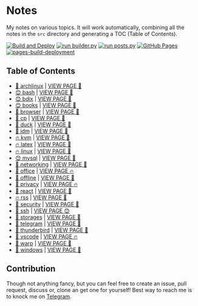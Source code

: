 # Notes

My notes on various topics. It will work automatically, combining all the notes in the `src` directory and generating a TOC (Table of Contents).

[![Build and Deploy](https://github.com/SharafatKarim/notes/actions/workflows/action.yml/badge.svg)](https://github.com/SharafatKarim/notes/actions/workflows/action.yml)
[![run builder.py](https://github.com/SharafatKarim/notes/actions/workflows/action.yml/badge.svg)](https://github.com/SharafatKarim/notes/actions/workflows/action.yml)
[![run posts.py](https://github.com/SharafatKarim/notes/actions/workflows/posts.yml/badge.svg)](https://github.com/SharafatKarim/notes/actions/workflows/posts.yml)
[![GitHub Pages](https://github.com/SharafatKarim/notes/actions/workflows/gh-pages.yml/badge.svg)](https://github.com/SharafatKarim/notes/actions/workflows/gh-pages.yml)
[![pages-build-deployment](https://github.com/SharafatKarim/notes/actions/workflows/pages/pages-build-deployment/badge.svg)](https://github.com/SharafatKarim/notes/actions/workflows/pages/pages-build-deployment)


## Table of Contents

- [🍕 archlinux](src/archlinux.md) | <a href='https://sharafat.is-a.dev/notes/archlinux' target='_blank'>VIEW PAGE 🎉</a>
- [😊 bash](src/bash.md) | <a href='https://sharafat.is-a.dev/notes/bash' target='_blank'>VIEW PAGE 🎸</a>
- [😊 bdix](src/bdix.md) | <a href='https://sharafat.is-a.dev/notes/bdix' target='_blank'>VIEW PAGE 🌟</a>
- [😊 books](src/books.md) | <a href='https://sharafat.is-a.dev/notes/books' target='_blank'>VIEW PAGE 🌈</a>
- [🤖 browser](src/browser.md) | <a href='https://sharafat.is-a.dev/notes/browser' target='_blank'>VIEW PAGE 🤖</a>
- [🤖 cp](src/cp.md) | <a href='https://sharafat.is-a.dev/notes/cp' target='_blank'>VIEW PAGE 🤖</a>
- [🍕 duck](src/duck.md) | <a href='https://sharafat.is-a.dev/notes/duck' target='_blank'>VIEW PAGE 🤖</a>
- [🚀 idm](src/idm.md) | <a href='https://sharafat.is-a.dev/notes/idm' target='_blank'>VIEW PAGE 🌟</a>
- [🔥 kvm](src/kvm.md) | <a href='https://sharafat.is-a.dev/notes/kvm' target='_blank'>VIEW PAGE 🤖</a>
- [🔥 latex](src/latex.md) | <a href='https://sharafat.is-a.dev/notes/latex' target='_blank'>VIEW PAGE 🍕</a>
- [🔥 linux](src/linux.md) | <a href='https://sharafat.is-a.dev/notes/linux' target='_blank'>VIEW PAGE 🚀</a>
- [😊 mysql](src/mysql.md) | <a href='https://sharafat.is-a.dev/notes/mysql' target='_blank'>VIEW PAGE 🤖</a>
- [🤖 networking](src/networking.md) | <a href='https://sharafat.is-a.dev/notes/networking' target='_blank'>VIEW PAGE 👾</a>
- [🎸 office](src/office.md) | <a href='https://sharafat.is-a.dev/notes/office' target='_blank'>VIEW PAGE 🔥</a>
- [🎉 offline](src/offline.md) | <a href='https://sharafat.is-a.dev/notes/offline' target='_blank'>VIEW PAGE 🍕</a>
- [🚀 privacy](src/privacy.md) | <a href='https://sharafat.is-a.dev/notes/privacy' target='_blank'>VIEW PAGE 🔥</a>
- [🤖 react](src/react.md) | <a href='https://sharafat.is-a.dev/notes/react' target='_blank'>VIEW PAGE 🎸</a>
- [🔥 rss](src/rss.md) | <a href='https://sharafat.is-a.dev/notes/rss' target='_blank'>VIEW PAGE 🍕</a>
- [🤖 security](src/security.md) | <a href='https://sharafat.is-a.dev/notes/security' target='_blank'>VIEW PAGE 🌈</a>
- [🤖 ssh](src/ssh.md) | <a href='https://sharafat.is-a.dev/notes/ssh' target='_blank'>VIEW PAGE 😊</a>
- [🎉 storages](src/storages.md) | <a href='https://sharafat.is-a.dev/notes/storages' target='_blank'>VIEW PAGE 🎸</a>
- [👾 telegram](src/telegram.md) | <a href='https://sharafat.is-a.dev/notes/telegram' target='_blank'>VIEW PAGE 🌈</a>
- [🌟 thunderbird](src/thunderbird.md) | <a href='https://sharafat.is-a.dev/notes/thunderbird' target='_blank'>VIEW PAGE 👾</a>
- [🎸 vscode](src/vscode.md) | <a href='https://sharafat.is-a.dev/notes/vscode' target='_blank'>VIEW PAGE 🔥</a>
- [🎉 warp](src/warp.md) | <a href='https://sharafat.is-a.dev/notes/warp' target='_blank'>VIEW PAGE 👾</a>
- [🌈 windows](src/windows.md) | <a href='https://sharafat.is-a.dev/notes/windows' target='_blank'>VIEW PAGE 🌈</a>

## Contribution

Though not anything fancy, but you can feel free to create an issue, pull request, discuss or, clone an get one for yourself!
Best way to reach me is to knock me on [Telegram](https://t.me/SharafatKarim).

